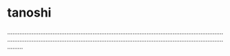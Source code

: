 # tanoshi
.................................................................................................................................................................................................................................................................